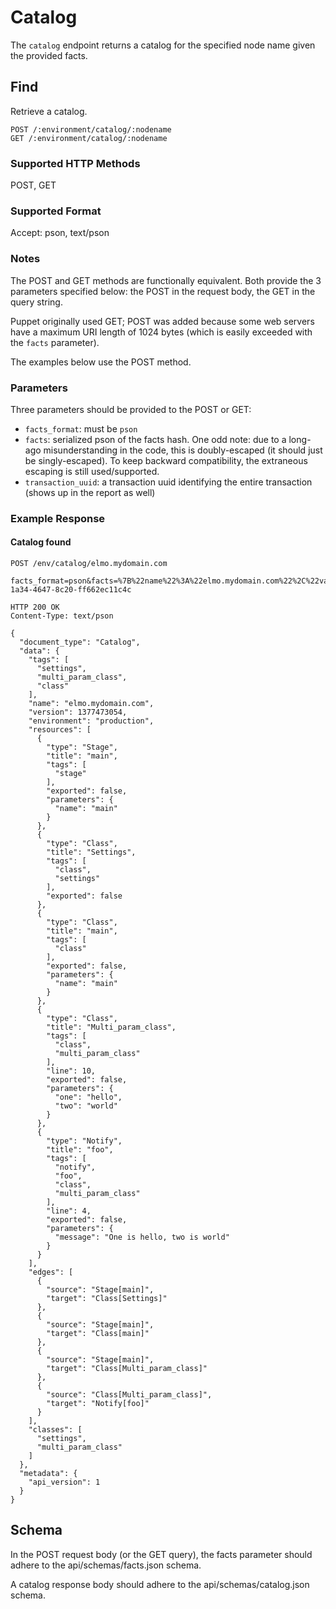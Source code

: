 Catalog
=============

The `catalog` endpoint returns a catalog for the specified node name given the provided facts.

Find
----

Retrieve a catalog.

    POST /:environment/catalog/:nodename
    GET /:environment/catalog/:nodename

### Supported HTTP Methods

POST, GET

### Supported Format

Accept: pson, text/pson

### Notes

The POST and GET methods are functionally equivalent. Both provide the 3 parameters specified below: the POST in the
request body, the GET in the query string.

Puppet originally used GET; POST was added because some web servers have a maximum URI length of
1024 bytes (which is easily exceeded with the `facts` parameter).

The examples below use the POST method.

### Parameters

Three parameters should be provided to the POST or GET:
- `facts_format`: must be `pson`
- `facts`: serialized pson of the facts hash.  One odd note: due to a long-ago misunderstanding in the code, this is
           doubly-escaped (it should just be singly-escaped).  To keep backward compatibility, the extraneous
           escaping is still used/supported.
- `transaction_uuid`: a transaction uuid identifying the entire transaction (shows up in the report as well)

### Example Response

#### Catalog found

    POST /env/catalog/elmo.mydomain.com

    facts_format=pson&facts=%7B%22name%22%3A%22elmo.mydomain.com%22%2C%22values%22%3A%7B%22architecture%22%3A%22x86_64%22%7D&transaction_uuid=aff261a2-1a34-4647-8c20-ff662ec11c4c

    HTTP 200 OK
    Content-Type: text/pson

    {
      "document_type": "Catalog",
      "data": {
        "tags": [
          "settings",
          "multi_param_class",
          "class"
        ],
        "name": "elmo.mydomain.com",
        "version": 1377473054,
        "environment": "production",
        "resources": [
          {
            "type": "Stage",
            "title": "main",
            "tags": [
              "stage"
            ],
            "exported": false,
            "parameters": {
              "name": "main"
            }
          },
          {
            "type": "Class",
            "title": "Settings",
            "tags": [
              "class",
              "settings"
            ],
            "exported": false
          },
          {
            "type": "Class",
            "title": "main",
            "tags": [
              "class"
            ],
            "exported": false,
            "parameters": {
              "name": "main"
            }
          },
          {
            "type": "Class",
            "title": "Multi_param_class",
            "tags": [
              "class",
              "multi_param_class"
            ],
            "line": 10,
            "exported": false,
            "parameters": {
              "one": "hello",
              "two": "world"
            }
          },
          {
            "type": "Notify",
            "title": "foo",
            "tags": [
              "notify",
              "foo",
              "class",
              "multi_param_class"
            ],
            "line": 4,
            "exported": false,
            "parameters": {
              "message": "One is hello, two is world"
            }
          }
        ],
        "edges": [
          {
            "source": "Stage[main]",
            "target": "Class[Settings]"
          },
          {
            "source": "Stage[main]",
            "target": "Class[main]"
          },
          {
            "source": "Stage[main]",
            "target": "Class[Multi_param_class]"
          },
          {
            "source": "Class[Multi_param_class]",
            "target": "Notify[foo]"
          }
        ],
        "classes": [
          "settings",
          "multi_param_class"
        ]
      },
      "metadata": {
        "api_version": 1
      }
    }

Schema
------

In the POST request body (or the GET query), the facts parameter should adhere to the
api/schemas/facts.json schema.

A catalog response body should adhere to the api/schemas/catalog.json schema.
